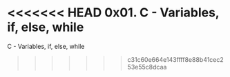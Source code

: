 <<<<<<< HEAD
0x01. C - Variables, if, else, while
=======
C - Variables, if, else, while

>>>>>>> c31c60e664e143ffff8e88b41cec253e55c8dcaa
